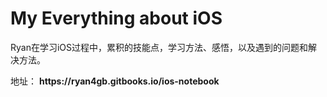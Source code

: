 # My Everything about iOS

Ryan在学习iOS过程中，累积的技能点，学习方法、感悟，以及遇到的问题和解决方法。

地址： **https:\/\/ryan4gb.gitbooks.io\/ios-notebook** 

